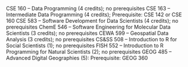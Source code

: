 CSE 160 – Data Programming (4 credits); no prerequisites
CSE 163 – Intermediate Data Programming (4 credits); Prerequisite: CSE 142 or CSE 160
CSE 583 – Software Development for Data Scientists (4 credits); no prerequisites
ChemE 546 – Software Engineering for Molecular Data Scientists (3 credits); no prerequisites
CEWA 599 – Geospatial Data Analysis (3 credits); no prerequisites
CS&SS 508 – Introduction to R for Social Scientists (1); no prerequisites
FISH 552  – Introduction to R Programming for Natural Scientists (2); no prerequisites
GEOG 485 – Advanced Digital Geographies (5): Prerequisite: GEOG 360
